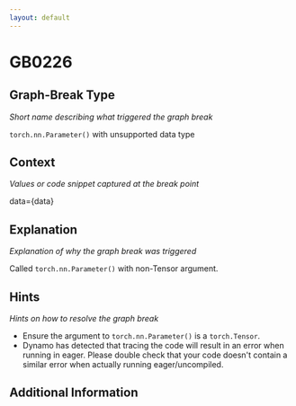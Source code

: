 ```yaml
---
layout: default
---
```

# GB0226

## Graph-Break Type
*Short name describing what triggered the graph break*

`torch.nn.Parameter()` with unsupported data type

## Context
*Values or code snippet captured at the break point*

data={data}

## Explanation
*Explanation of why the graph break was triggered*

Called `torch.nn.Parameter()` with non-Tensor argument.

## Hints
*Hints on how to resolve the graph break*

- Ensure the argument to `torch.nn.Parameter()` is a `torch.Tensor`.
- Dynamo has detected that tracing the code will result in an error when running in eager. Please double check that your code doesn't contain a similar error when actually running eager/uncompiled.


## Additional Information

<!-- ADDITIONAL INFORMATION START - Add custom information below this line -->

<!-- ADDITIONAL INFORMATION END -->

